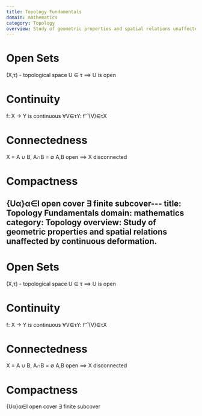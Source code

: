 ```yaml
---
title: Topology Fundamentals
domain: mathematics
category: Topology
overview: Study of geometric properties and spatial relations unaffected by continuous deformation.
---
```


# Open Sets
(X,τ) - topological space
U ∈ τ ⟹ U is open

# Continuity
f: X → Y is continuous
∀V∈τY: f⁻¹(V)∈τX

# Connectedness
X = A ∪ B, A∩B = ∅
A,B open ⟹ X disconnected

# Compactness
{Uα}α∈I open cover
∃ finite subcover---
title: Topology Fundamentals
domain: mathematics
category: Topology
overview: Study of geometric properties and spatial relations unaffected by continuous deformation.
---

# Open Sets
(X,τ) - topological space
U ∈ τ ⟹ U is open

# Continuity
f: X → Y is continuous
∀V∈τY: f⁻¹(V)∈τX

# Connectedness
X = A ∪ B, A∩B = ∅
A,B open ⟹ X disconnected

# Compactness
{Uα}α∈I open cover
∃ finite subcover

